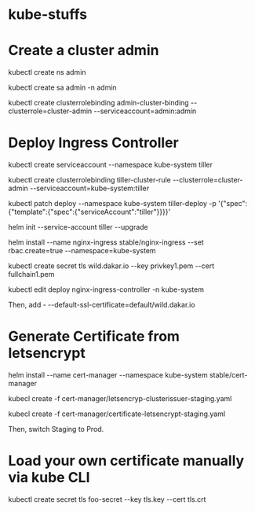 # kube-stuffs

# Create a cluster admin

kubectl create ns admin 

kubectl create sa admin -n admin

kubectl create clusterrolebinding admin-cluster-binding --clusterrole=cluster-admin --serviceaccount=admin:admin

# Deploy Ingress Controller

kubectl create serviceaccount --namespace kube-system tiller

kubectl create clusterrolebinding tiller-cluster-rule --clusterrole=cluster-admin --serviceaccount=kube-system:tiller

kubectl patch deploy --namespace kube-system tiller-deploy -p '{"spec":{"template":{"spec":{"serviceAccount":"tiller"}}}}'

helm init --service-account tiller --upgrade

helm install --name nginx-ingress stable/nginx-ingress --set rbac.create=true --namespace=kube-system

kubectl create secret tls wild.dakar.io --key privkey1.pem --cert fullchain1.pem

kubectl edit deploy nginx-ingress-controller  -n kube-system

Then, add - --default-ssl-certificate=default/wild.dakar.io

# Generate Certificate from letsencrypt

helm install --name cert-manager --namespace kube-system stable/cert-manager

kubecl create -f cert-manager/letsencryp-clusterissuer-staging.yaml

kubecl create -f cert-manager/certificate-letsencrypt-staging.yaml

Then, switch Staging to Prod.

# Load your own certificate manually via kube CLI

kubectl create secret tls foo-secret --key tls.key --cert tls.crt



